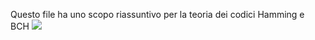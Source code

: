 Questo file ha uno scopo riassuntivo per la teoria dei codici Hamming e BCH
<img src="https://render.githubusercontent.com/render/math?math=e^{i \pi} = -1">
 

